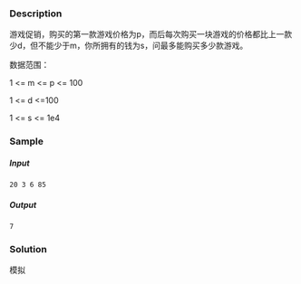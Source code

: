 ### Description

游戏促销，购买的第一款游戏价格为p，而后每次购买一块游戏的价格都比上一款少d，但不能少于m，你所拥有的钱为s，问最多能购买多少款游戏。

数据范围：

1 <= m <= p <= 100

1 <= d <=100

1 <= s <= 1e4

### Sample

##### Input

```
20 3 6 85
```

##### Output

```
7
```

### Solution

模拟
